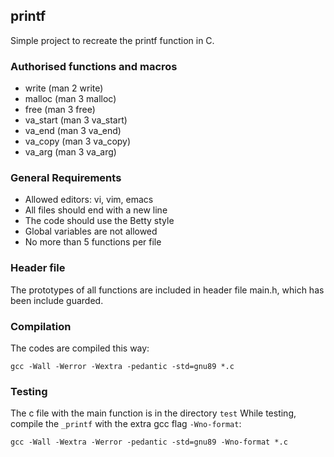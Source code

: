 ## printf

Simple project to recreate the printf function in C. 

### Authorised functions and macros
- write (man 2 write)
- malloc (man 3 malloc)
- free (man 3 free)
- va_start (man 3 va_start)
- va_end (man 3 va_end)
- va_copy (man 3 va_copy)
- va_arg (man 3 va_arg)

### General Requirements
- Allowed editors: vi, vim, emacs
- All files should end with a new line
- The code should use the Betty style
- Global variables are not allowed
- No more than 5 functions per file

### Header file
The prototypes of all functions are included in header file main.h, which has been include guarded.

### Compilation
The codes are compiled this way:
```
gcc -Wall -Werror -Wextra -pedantic -std=gnu89 *.c
```

### Testing
The c file with the main function is in the directory `test`
While testing, compile the `_printf` with the extra gcc flag `-Wno-format`: 
```
gcc -Wall -Wextra -Werror -pedantic -std=gnu89 -Wno-format *.c
```
